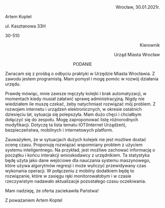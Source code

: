 <p align="right">Wrocław, 30.01.2021r.</p>

Artem Koptel

ul. Kasztanowa 33H

30-510

<p align="right">Kierownik</p>
<p align="right">Urząd Miasta Wrocław</p>

<p align="center">PODANIE</p>

Zwracam się z prośbą o odbyciu praktyki w Urzędzie Miasta Wrocławia. 
Z zawodu jestem programistą. Mam pomysł i mogę pomóc w rozwój działania urzędu.

Prawdę mówiąc, mnie zawsze męczyły kolejki i brak automatyzacji, w momentach kiedy musiał załatwić sprawę administracyjną. 
Nigdy nie wiedziałem ile muszę czekać, żeby natychmiast rozwiązać mój problem. 
Z rozwojem internetu i urządzeń elektronicznych, w okresie ostatnich dziesięciu lat, sytuacja się polepszyła.
Mam dużo chęci i chciałbym dołączyć się do zespołu.
Mogę zaproponować listę różnorodnych modyfikacji.
Dotyczę ta lista tematu IOT(Internet Urządzeń), bezpieczeństwa, mobilnych i internetowych platform.

Zauważyłem, że w sytuacjach dużych kolejek nie jest możliwe dostać ocenę czasu.
Proponuję rozwiązać wspomniany problem z użyciem systemu inteligentnego.
Na przykład, jest możliwe zachować informację o początku i końcu interakcji wnioskodawcy z urzędnikiem.
Ta statystyka będę użyta jako dane wejściowe dla nauczania systemu maszynowego, które używa algorytmów regresji i może wyliczyć przewidywany czas wykonania operacji.
W połączeniu z mobilny dodatkiem będę to rozwiązanie, które w zasięgu ręki monitorowałobym i w czasie rzeczywistym nadawało aktualizacje pozostałego czasu oczekiwania.

Mam nadzieję, że oferta zaciekawiła Państwa!

Z poważaniem
Artem Koptel

